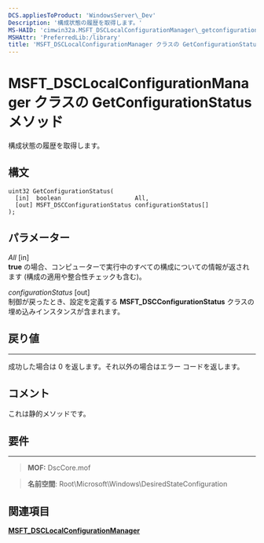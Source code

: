 ```yaml
---
DCS.appliesToProduct: 'WindowsServer\_Dev'
Description: '構成状態の履歴を取得します。'
MS-HAID: 'cimwin32a.MSFT_DSCLocalConfigurationManager\_getconfigurationstatus'
MSHAttr: 'PreferredLib:/library'
title: 'MSFT_DSCLocalConfigurationManager クラスの GetConfigurationStatus メソッド'
---
```


# MSFT_DSCLocalConfigurationManager クラスの GetConfigurationStatus メソッド

構成状態の履歴を取得します。

構文
------

```mof
uint32 GetConfigurationStatus(
  [in]  boolean                     All,
  [out] MSFT_DSCConfigurationStatus configurationStatus[]
);
```

パラメーター
----------

*All* \[in\]  
**true** の場合、コンピューターで実行中のすべての構成についての情報が返されます
(構成の適用や整合性チェックも含む)。

*configurationStatus* \[out\]  
制御が戻ったとき、設定を定義する **MSFT_DSCConfigurationStatus** クラスの埋め込みインスタンスが含まれます。

## 戻り値
------------

成功した場合は 0 を返します。それ以外の場合はエラー コードを返します。

## コメント

これは静的メソッドです。

## 要件
------------
>**MOF:** DscCore.mof

>**名前空間**: Root\Microsoft\Windows\DesiredStateConfiguration


## 関連項目


[**MSFT_DSCLocalConfigurationManager**](msft-dsclocalconfigurationmanager.md)


 

 





<!--HONumber=Apr16_HO2-->


